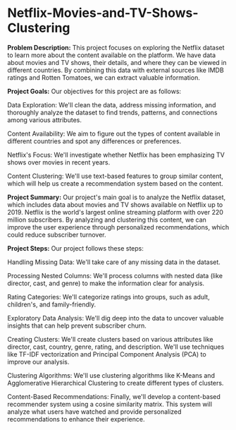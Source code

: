 # Netflix-Movies-and-TV-Shows-Clustering

**Problem Description:**
This project focuses on exploring the Netflix dataset to learn more about the content available on the platform. We have data about movies and TV shows, their details, and where they can be viewed in different countries. By combining this data with external sources like IMDB ratings and Rotten Tomatoes, we can extract valuable information.

**Project Goals:**
Our objectives for this project are as follows:

Data Exploration: We'll clean the data, address missing information, and thoroughly analyze the dataset to find trends, patterns, and connections among various attributes.

Content Availability: We aim to figure out the types of content available in different countries and spot any differences or preferences.

Netflix's Focus: We'll investigate whether Netflix has been emphasizing TV shows over movies in recent years.

Content Clustering: We'll use text-based features to group similar content, which will help us create a recommendation system based on the content.

**Project Summary:**
Our project's main goal is to analyze the Netflix dataset, which includes data about movies and TV shows available on Netflix up to 2019. Netflix is the world's largest online streaming platform with over 220 million subscribers. By analyzing and clustering this content, we can improve the user experience through personalized recommendations, which could reduce subscriber turnover.

**Project Steps:**
Our project follows these steps:

Handling Missing Data: We'll take care of any missing data in the dataset.

Processing Nested Columns: We'll process columns with nested data (like director, cast, and genre) to make the information clear for analysis.

Rating Categories: We'll categorize ratings into groups, such as adult, children's, and family-friendly.

Exploratory Data Analysis: We'll dig deep into the data to uncover valuable insights that can help prevent subscriber churn.

Creating Clusters: We'll create clusters based on various attributes like director, cast, country, genre, rating, and description. We'll use techniques like TF-IDF vectorization and Principal Component Analysis (PCA) to improve our analysis.

Clustering Algorithms: We'll use clustering algorithms like K-Means and Agglomerative Hierarchical Clustering to create different types of clusters.

Content-Based Recommendations: Finally, we'll develop a content-based recommender system using a cosine similarity matrix. This system will analyze what users have watched and provide personalized recommendations to enhance their experience.
